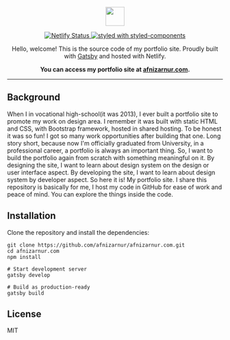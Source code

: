 <p align="center">
  <a href="https://github.com/fabe/gatsby-universal">
    <img src="https://user-images.githubusercontent.com/4648648/64487168-1ce5e580-d261-11e9-901b-934a010aa1d1.png" width="44">
  </a>
</p>

<p align="center">
  <a href="https://app.netlify.com/sites/afnizarnur/deploys">
    <img
      src="https://api.netlify.com/api/v1/badges/39910d3d-7848-4020-914c-209c03d34b82/deploy-status"
      alt="Netlify Status"
    />
  </a>
  <a href="https://github.com/styled-components/styled-components">
    <img
      src="https://img.shields.io/badge/style-%F0%9F%92%85%20styled--components-orange.svg?colorB=daa357&colorA=db748e"
      alt="styled with styled-components"
    />
  </a>
</p>


<p align="center">
  Hello, welcome! This is the source code of my portfolio site. Proudly built with <a href="https://www.gatsbyjs.org">Gatsby</a> and hosted with Netlify.
</p>

<p align="center">
  <strong>
    You can access my portfolio site at <a href="http://afnizarnur.com">afnizarnur.com</a>.
  </strong>
</p>

***

## Background

When I in vocational high-school(it was 2013), I ever built a portfolio site to promote my work on design area. I remember it was built with static HTML and CSS, with Bootstrap framework, hosted in shared hosting. To be honest it was so fun! I got so many work opportunities after building that one. Long story short, because now I'm officially graduated from University, in a professional career, a portfolio is always an important thing. So, I want to build the portfolio again from scratch with something meaningful on it. By designing the site, I want to learn about design system on the design or user interface aspect. By developing the site, I want to learn about design system by developer aspect. So here it is! My portfolio site. I share this repository is basically for me, I host my code in GitHub for ease of work and peace of mind. You can explore the things inside the code.

## Installation

Clone the repository and install the dependencies:

    git clone https://github.com/afnizarnur/afnizarnur.com.git
    cd afnizarnur.com
    npm install

    # Start development server
    gatsby develop

    # Build as production-ready
    gatsby build

## License

MIT
